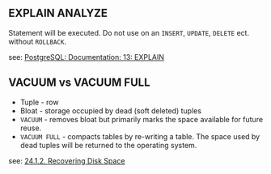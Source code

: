 ## EXPLAIN ANALYZE
Statement will be executed. Do not use on an `INSERT`, `UPDATE`, `DELETE` ect. without `ROLLBACK`.

see: [PostgreSQL: Documentation: 13: EXPLAIN](https://www.postgresql.org/docs/current/sql-explain.html)

## VACUUM vs VACUUM FULL
* Tuple - row
* Bloat - storage occupied by dead (soft deleted) tuples
* `VACUUM` - removes bloat but primarily marks the space available for future reuse.
* `VACUUM FULL` - compacts tables by re-writing a table. The space used by dead tuples will be returned to the operating system.

see: [24.1.2. Recovering Disk Space](https://www.postgresql.org/docs/13/routine-vacuuming.html#VACUUM-FOR-SPACE-RECOVERY)
